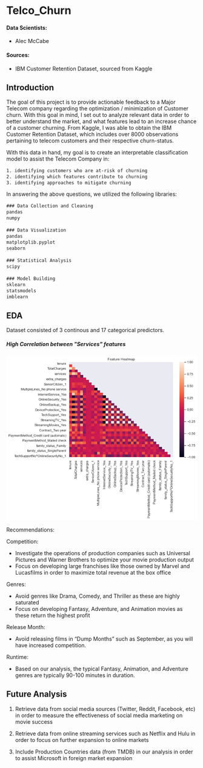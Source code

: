 # Telco_Churn

#### Data Scientists:
- Alec McCabe

#### Sources:
- IBM Customer Retention Dataset, sourced from Kaggle


## Introduction

The goal of this project is to provide actionable feedback to a Major Telecom company regarding the optimization / minimization of Customer churn. With this goal in mind, I set out to analyze relevant data in order to better understand the market, and what features lead to an increase chance of a customer churning. From Kaggle, I was able to obtain the IBM Customer Retention Dataset, which includes over 8000 observations pertaining to telecom customers and their respective churn-status.

With this data in hand, my goal is to create an interpretable classification model to assist the Telecom Company in:
```
1. identifying customers who are at-risk of churning
2. identifying which features contribute to churning
3. identifying approaches to mitigate churning
```

In answering the above questions, we utilized the following libraries:

```
### Data Collection and Cleaning
pandas
numpy

### Data Visualization
pandas
matplotplib.pyplot
seaborn

### Statistical Analysis
scipy

### Model Building
sklearn
statsmodels
imblearn

```


## EDA

Dataset consisted of 3 continous and 17 categorical predictors.

##### High Correlation between "Services" features

![Image](pictures/Heatmap.png?raw=true)


Recommendations:

Competition:
- Investigate the operations of production companies such as Universal Pictures and Warner Brothers to optimize your movie production output 
- Focus on developing large franchises like those owned by Marvel and Lucasfilms in order to maximize total revenue at the box office

Genres:
- Avoid genres like Drama, Comedy, and Thriller as these are highly saturated
- Focus on developing Fantasy, Adventure, and Animation movies as these return the highest profit

Release Month:
- Avoid releasing films in “Dump Months” such as September, as you will have increased competition.

Runtime:
- Based on our analysis, the typical Fantasy, Animation, and Adventure genres are typically 90-100 minutes in duration.



## Future Analysis

1. Retrieve data from social media sources (Twitter, Reddit, Facebook, etc) in order to measure the effectiveness of social media marketing on movie success

2. Retrieve data from online streaming services such as Netflix and Hulu in order to focus on further expansion to online markets

3. Include Production Countries data (from TMDB) in our analysis in order to assist Microsoft in foreign market expansion
